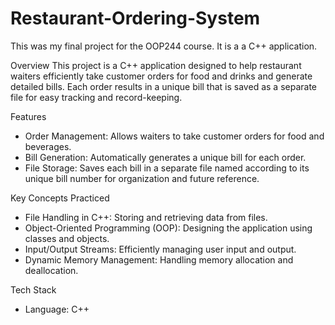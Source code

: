 # Restaurant-Ordering-System
This was my final project for the OOP244 course. It is a a C++ application.

Overview
This project is a C++ application designed to help restaurant waiters efficiently take customer orders for food and drinks and generate detailed bills. Each order results in a unique bill that is saved as a separate file for easy tracking and record-keeping.

Features
- Order Management: Allows waiters to take customer orders for food and beverages.
- Bill Generation: Automatically generates a unique bill for each order.
- File Storage: Saves each bill in a separate file named according to its unique bill number for organization and future reference.

Key Concepts Practiced
- File Handling in C++: Storing and retrieving data from files.
- Object-Oriented Programming (OOP): Designing the application using classes and objects.
- Input/Output Streams: Efficiently managing user input and output.
- Dynamic Memory Management: Handling memory allocation and deallocation.

Tech Stack
- Language: C++
